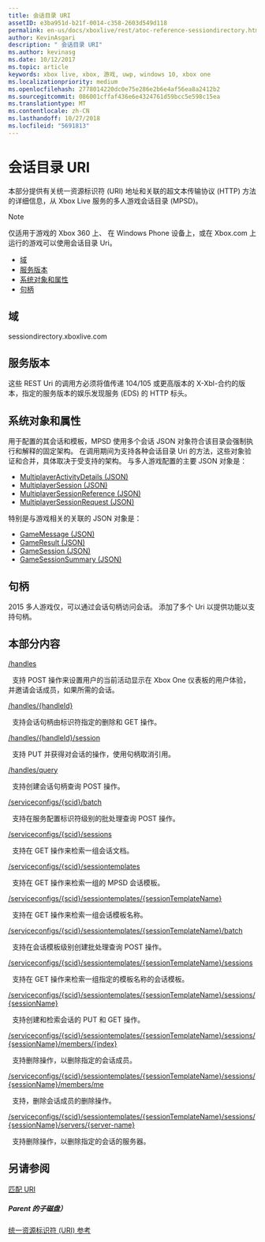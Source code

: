 ```yaml
---
title: 会话目录 URI
assetID: e3ba951d-b21f-0014-c358-2603d549d118
permalink: en-us/docs/xboxlive/rest/atoc-reference-sessiondirectory.html
author: KevinAsgari
description: " 会话目录 URI"
ms.author: kevinasg
ms.date: 10/12/2017
ms.topic: article
keywords: xbox live, xbox, 游戏, uwp, windows 10, xbox one
ms.localizationpriority: medium
ms.openlocfilehash: 2778014220dc0e75e286e2b6e4af56ea8a2412b2
ms.sourcegitcommit: 086001cffaf436e6e4324761d59bcc5e598c15ea
ms.translationtype: MT
ms.contentlocale: zh-CN
ms.lasthandoff: 10/27/2018
ms.locfileid: "5691813"
---
```

# <a name="session-directory-uris"></a>会话目录 URI

本部分提供有关统一资源标识符 (URI) 地址和关联的超文本传输协议 (HTTP) 方法的详细信息，从 Xbox Live 服务的多人游戏会话目录 (MPSD)。


> [!NOTE] 
> 仅适用于游戏的 Xbox 360 上、 在 Windows Phone 设备上，或在 Xbox.com 上运行的游戏可以使用会话目录 Uri。  


  * [域](#ID4EUB)
  * [服务版本](#ID4EZB)
  * [系统对象和属性](#ID4EAC)
  * [句柄](#ID4EBE)

<a id="ID4EUB"></a>


## <a name="domain"></a>域
sessiondirectory.xboxlive.com  
<a id="ID4EZB"></a>


## <a name="service-version"></a>服务版本

这些 REST Uri 的调用方必须将值传递 104/105 或更高版本的 X-Xbl-合约的版本，指定的服务版本的娱乐发现服务 (EDS) 的 HTTP 标头。

<a id="ID4EAC"></a>


## <a name="system-objects-and-properties"></a>系统对象和属性

用于配置的其会话和模板，MPSD 使用多个会话 JSON 对象符合该目录会强制执行和解释的固定架构。 在调用期间为支持各种会话目录 Uri 的方法，这些对象验证和合并，具体取决于受支持的架构。 与多人游戏配置的主要 JSON 对象是：

   *  [MultiplayerActivityDetails (JSON)](../../json/json-multiplayeractivitydetails.md)
   *  [MultiplayerSession (JSON)](../../json/json-multiplayersession.md)
   *  [MultiplayerSessionReference (JSON)](../../json/json-multiplayersessionreference.md)
   *  [MultiplayerSessionRequest (JSON)](../../json/json-multiplayersessionrequest.md)


特别是与游戏相关的关联的 JSON 对象是：

   *  [GameMessage (JSON)](../../json/json-gamemessage.md)
   *  [GameResult (JSON)](../../json/json-gameresult.md)
   *  [GameSession (JSON)](../../json/json-gamesession.md)
   *  [GameSessionSummary (JSON)](../../json/json-gamesessionsummary.md)


<a id="ID4EBE"></a>


## <a name="handles"></a>句柄

2015 多人游戏仅，可以通过会话句柄访问会话。 添加了多个 Uri 以提供功能以支持句柄。  
<a id="ID4EFE"></a>


## <a name="in-this-section"></a>本部分内容

[/handles](uri-handles.md)

&nbsp;&nbsp;支持 POST 操作来设置用户的当前活动显示在 Xbox One 仪表板的用户体验，并邀请会话成员，如果所需的会话。

[/handles/{handleId}](uri-handleshandleid.md)

&nbsp;&nbsp;支持会话句柄由标识符指定的删除和 GET 操作。

[/handles/{handleId}/session](uri-handleshandleidsession.md)

&nbsp;&nbsp;支持 PUT 并获得对会话的操作，使用句柄取消引用。

[/handles/query](uri-handlesquery.md)

&nbsp;&nbsp;支持创建会话句柄查询 POST 操作。

[/serviceconfigs/{scid}/batch](uri-serviceconfigsscidbatch.md)

&nbsp;&nbsp;支持在服务配置标识符级别的批处理查询 POST 操作。

[/serviceconfigs/{scid}/sessions](uri-serviceconfigsscidsessions.md)

&nbsp;&nbsp;支持在 GET 操作来检索一组会话文档。

[/serviceconfigs/{scid}/sessiontemplates](uri-serviceconfigsscidsessiontemplates.md)

&nbsp;&nbsp;支持在 GET 操作来检索一组的 MPSD 会话模板。

[/serviceconfigs/{scid}/sessiontemplates/{sessionTemplateName}](uri-serviceconfigsscidsessiontemplatessessiontemplatename.md)

&nbsp;&nbsp;支持在 GET 操作来检索一组会话模板名称。

[/serviceconfigs/{scid}/sessiontemplates/{sessionTemplateName}/batch](uri-serviceconfigscidsessiontemplatessessiontemplatenamebatch.md)

&nbsp;&nbsp;支持在会话模板级别创建批处理查询 POST 操作。

[/serviceconfigs/{scid}/sessiontemplates/{sessionTemplateName}/sessions](uri-serviceconfigsscidsessiontemplatessessiontemplatenamesessions.md)

&nbsp;&nbsp;支持在 GET 操作来检索一组指定的模板名称的会话模板。

[/serviceconfigs/{scid}/sessiontemplates/{sessionTemplateName}/sessions/{sessionName}](uri-serviceconfigsscidsessiontemplatessessiontemplatenamesessionssessionname.md)

&nbsp;&nbsp;支持创建和检索会话的 PUT 和 GET 操作。

[/serviceconfigs/{scid}/sessiontemplates/{sessionTemplateName}/sessions/{sessionName}/members/{index}](uri-serviceconfigsscidsessiontemplatessessiontemplatenamesessionnamemembersindex.md)

&nbsp;&nbsp;支持删除操作，以删除指定的会话成员。

[/serviceconfigs/{scid}/sessiontemplates/{sessionTemplateName}/sessions/{sessionName}/members/me](uri-serviceconfigsscidsessiontemplatessessiontemplatenamesessionssessionnamemembersme.md)

&nbsp;&nbsp;支持，删除会话成员的删除操作。

[/serviceconfigs/{scid}/sessiontemplates/{sessionTemplateName}/sessions/{sessionName}/servers/{server-name}](uri-serviceconfigsscidsessiontemplatessessiontemplatenamesessionnamemembersservername.md)

&nbsp;&nbsp;支持删除操作，以删除指定的会话的服务器。

<a id="ID4ESF"></a>


## <a name="see-also"></a>另请参阅

<a id="ID4EUF"></a>

   [匹配 URI](../matchtickets/atoc-reference-matchtickets.md)


<a id="ID4E1F"></a>


##### <a name="parent"></a>Parent 的子磁盘）

[统一资源标识符 (URI) 参考](../atoc-xboxlivews-reference-uris.md)
